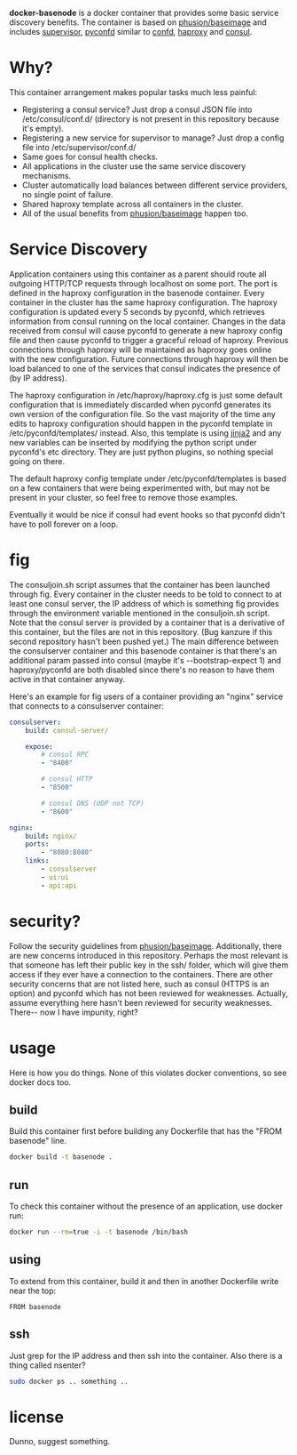 **docker-basenode** is a docker container that provides some basic service discovery benefits. The container is based on [phusion/baseimage](https://github.com/phusion/baseimage-docker) and includes [supervisor](https://github.com/supervisor/supervisor), [pyconfd](https://github.com/kanzure/pyconfd) similar to [confd](https://github.com/kelseyhightower/confd), [haproxy](https://github.com/haproxy/haproxy) and [consul](https://github.com/hashicorp/consul).

# Why?

This container arrangement makes popular tasks much less painful:

* Registering a consul service? Just drop a consul JSON file into /etc/consul/conf.d/ (directory is not present in this repository because it's empty).
* Registering a new service for supervisor to manage? Just drop a config file into /etc/supervisor/conf.d/
* Same goes for consul health checks.
* All applications in the cluster use the same service discovery mechanisms.
* Cluster automatically load balances between different service providers, no single point of failure.
* Shared haproxy template across all containers in the cluster.
* All of the usual benefits from [phusion/baseimage](https://github.com/phusion/baseimage-docker) happen too.

# Service Discovery

Application containers using this container as a parent should route all outgoing HTTP/TCP requests through localhost on some port. The port is defined in the haproxy configuration in the basenode container. Every container in the cluster has the same haproxy configuration. The haproxy configuration is updated every 5 seconds by pyconfd, which retrieves information from consul running on the local container. Changes in the data received from consul will cause pyconfd to generate a new haproxy config file and then cause pyconfd to trigger a graceful reload of haproxy. Previous connections through haproxy will be maintained as haproxy goes online with the new configuration. Future connections through haproxy will then be load balanced to one of the services that consul indicates the presence of (by IP address).

The haproxy configuration in /etc/haproxy/haproxy.cfg is just some default configuration that is immediately discarded when pyconfd generates its own version of the configuration file. So the vast majority of the time any edits to haproxy configuration should happen in the pyconfd template in /etc/pyconfd/templates/ instead. Also, this template is using [jinja2](http://jinja.pocoo.org/) and any new variables can be inserted by modifying the python script under pyconfd's etc directory. They are just python plugins, so nothing special going on there.

The default haproxy config template under /etc/pyconfd/templates is based on a few containers that were being experimented with, but may not be present in your cluster, so feel free to remove those examples.

Eventually it would be nice if consul had event hooks so that pyconfd didn't have to poll forever on a loop.

# fig

The consuljoin.sh script assumes that the container has been launched through fig. Every container in the cluster needs to be told to connect to at least one consul server, the IP address of which is something fig provides through the environment variable mentioned in the consuljoin.sh script. Note that the consul server is provided by a container that is a derivative of this container, but the files are not in this repository. (Bug kanzure if this second repository hasn't been pushed yet.) The main difference between the consulserver container and this basenode container is that there's an additional param passed into consul (maybe it's --bootstrap-expect 1) and haproxy/pyconfd are both disabled since there's no reason to have them active in that container anyway.

Here's an example for fig users of a container providing an "nginx" service that connects to a consulserver container:

``` yaml
consulserver:
    build: consul-server/

    expose:
        # consul RPC
        - "8400"

        # consul HTTP
        - "8500"

        # consul DNS (UDP not TCP)
        - "8600"

nginx:
    build: nginx/
    ports:
        - "8080:8080"
    links:
        - consulserver
        - ui:ui
        - api:api
```

# security?

Follow the security guidelines from [phusion/baseimage](https://github.com/phusion/baseimage-docker). Additionally, there are new concerns introduced in this repository. Perhaps the most relevant is that someone has left their public key in the ssh/ folder, which will give them access if they ever have a connection to the containers. There are other security concerns that are not listed here, such as consul (HTTPS is an option) and pyconfd which has not been reviewed for weaknesses. Actually, assume everything here hasn't been reviewed for security weaknesses. There-- now I have impunity, right?

# usage

Here is how you do things. None of this violates docker conventions, so see docker docs too.

## build

Build this container first before building any Dockerfile that has the "FROM basenode" line.

``` bash
docker build -t basenode .
```

## run

To check this container without the presence of an application, use docker run:

``` bash
docker run --rm=true -i -t basenode /bin/bash
```

## using

To extend from this container, build it and then in another Dockerfile write near the top:

```
FROM basenode
```

## ssh

Just grep for the IP address and then ssh into the container. Also there is a thing called nsenter?

``` bash
sudo docker ps .. something ..
```

# license

Dunno, suggest something.
